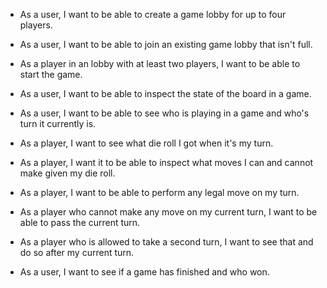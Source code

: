 * As a user, I want to be able to create a game lobby for up to four players.

* As a user, I want to be able to join an existing game lobby that isn't full.

* As a player in an lobby with at least two players, I want to be able to start the game.

* As a user, I want to be able to inspect the state of the board in a game.

* As a user, I want to be able to see who is playing in a game and who's turn it currently is.

* As a player, I want to see what die roll I got when it's my turn.

* As a player, I want it to be able to inspect what moves I can and cannot make given my die roll.

* As a player, I want to be able to perform any legal move on my turn.

* As a player who cannot make any move on my current turn, I want to be able to pass the current turn.

* As a player who is allowed to take a second turn, I want to see that and do so after my current turn.

* As a user, I want to see if a game has finished and who won.
